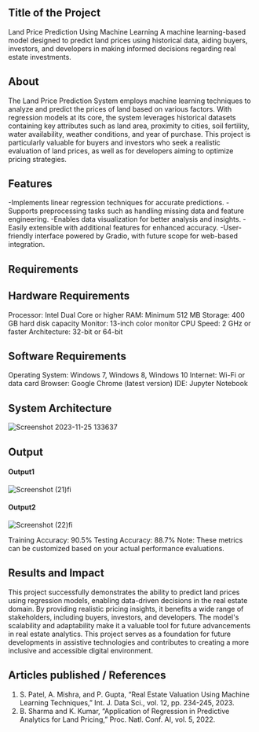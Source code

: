 ## Title of the Project
Land Price Prediction Using Machine Learning
A machine learning-based model designed to predict land prices using historical data, aiding buyers, investors, and developers in making informed decisions regarding real estate investments.
## About
<!--Detailed Description about the project-->
The Land Price Prediction System employs machine learning techniques to analyze and predict the prices of land based on various factors. With regression models at its core, the system leverages historical datasets containing key attributes such as land area, proximity to cities, soil fertility, water availability, weather conditions, and year of purchase. This project is particularly valuable for buyers and investors who seek a realistic evaluation of land prices, as well as for developers aiming to optimize pricing strategies.

## Features
<!--List the features of the project as shown below-->
-Implements linear regression techniques for accurate predictions.
-Supports preprocessing tasks such as handling missing data and feature engineering.
-Enables data visualization for better analysis and insights.
-Easily extensible with additional features for enhanced accuracy.
-User-friendly interface powered by Gradio, with future scope for web-based integration.
## Requirements
<!--List the requirements of the project as shown below-->
## Hardware Requirements

Processor: Intel Dual Core or higher
RAM: Minimum 512 MB
Storage: 400 GB hard disk capacity
Monitor: 13-inch color monitor
CPU Speed: 2 GHz or faster
Architecture: 32-bit or 64-bit
## Software Requirements
Operating System: Windows 7, Windows 8, Windows 10
Internet: Wi-Fi or data card
Browser: Google Chrome (latest version)
IDE: Jupyter Notebook

## System Architecture
<!--Embed the system architecture diagram as shown below-->

![Screenshot 2023-11-25 133637](https://github.com/<<yourusername>>/Hand-Gesture-Recognition-System/assets/75235455/a60c11f3-0a11-47fb-ac89-755d5f45c995)


## Output

<!--Embed the Output picture at respective places as shown below as shown below-->
#### Output1 

![Screenshot (21)fi](https://github.com/user-attachments/assets/1c7a8be3-0054-4b38-8cea-3839eabe2e5d)


#### Output2 
![Screenshot (22)fi](https://github.com/user-attachments/assets/c7935484-2c3d-4ade-85dd-b5ac84b22132)


Training Accuracy: 90.5%
Testing Accuracy: 88.7%
Note: These metrics can be customized based on your actual performance evaluations.


## Results and Impact
<!--Give the results and impact as shown below-->
This project successfully demonstrates the ability to predict land prices using regression models, enabling data-driven decisions in the real estate domain. By providing realistic pricing insights, it benefits a wide range of stakeholders, including buyers, investors, and developers. The model's scalability and adaptability make it a valuable tool for future advancements in real estate analytics.
This project serves as a foundation for future developments in assistive technologies and contributes to creating a more inclusive and accessible digital environment.

## Articles published / References
1. S. Patel, A. Mishra, and P. Gupta, “Real Estate Valuation Using Machine Learning Techniques,” Int. J. Data Sci., vol. 12, pp. 234-245, 2023.
2. B. Sharma and K. Kumar, “Application of Regression in Predictive Analytics for Land Pricing,” Proc. Natl. Conf. AI, vol. 5, 2022.








